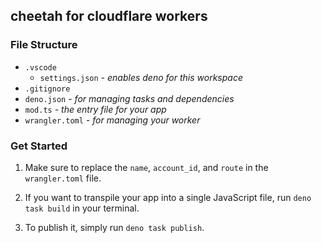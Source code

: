 ## cheetah for cloudflare workers

### File Structure

- `.vscode`
  - `settings.json` *- enables deno for this workspace*
- `.gitignore`
- `deno.json` *- for managing tasks and dependencies*
- `mod.ts` *- the entry file for your app*
- `wrangler.toml` *- for managing your worker*

### Get Started

1. Make sure to replace the `name`, `account_id`, and `route` in the `wrangler.toml` file.

2. If you want to transpile your app into a single JavaScript file, run `deno task build` in your terminal.

3. To publish it, simply run `deno task publish`.
